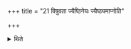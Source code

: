 +++
title = "21 विषुवता ज्यैष्ठिनेयः ज्यैष्ठ्यमाप्नोति"

+++

<details><summary>थिते</summary>

विषुवता ज्यैष्ठिनेयः । ज्यैष्ठ्यमाप्नोति २१
</details>
